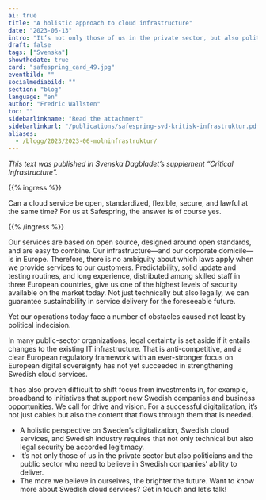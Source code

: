 ```yaml
---
ai: true
title: "A holistic approach to cloud infrastructure"
date: "2023-06-13"
intro: "It’s not only those of us in the private sector, but also politicians and the public sector, who need to have confidence in Swedish companies’ ability to deliver."
draft: false
tags: ["Svenska"]
showthedate: true
card: "safespring_card_49.jpg"
eventbild: ""
socialmediabild: ""
section: "blog"
language: "en"
author: "Fredric Wallsten"
toc: ""
sidebarlinkname: "Read the attachment"
sidebarlinkurl: "/publications/safespring-svd-kritisk-infrastruktur.pdf"
aliases:
  - /blogg/2023/2023-06-molninfrastruktur/
---
```

_This text was published in Svenska Dagbladet’s supplement “Critical Infrastructure”._

{{% ingress %}}

Can a cloud service be open, standardized, flexible, secure, and lawful at the same time? For us at Safespring, the answer is of course yes.

{{% /ingress %}}

Our services are based on open source, designed around open standards, and are easy to combine. Our infrastructure—and our corporate domicile—is in Europe. Therefore, there is no ambiguity about which laws apply when we provide services to our customers. Predictability, solid update and testing routines, and long experience, distributed among skilled staff in three European countries, give us one of the highest levels of security available on the market today. Not just technically but also legally, we can guarantee sustainability in service delivery for the foreseeable future.

Yet our operations today face a number of obstacles caused not least by political indecision.

In many public-sector organizations, legal certainty is set aside if it entails changes to the existing IT infrastructure. That is anti-competitive, and a clear European regulatory framework with an ever-stronger focus on European digital sovereignty has not yet succeeded in strengthening Swedish cloud services.

It has also proven difficult to shift focus from investments in, for example, broadband to initiatives that support new Swedish companies and business opportunities. We call for drive and vision. For a successful digitalization, it’s not just cables but also the content that flows through them that is needed.

- A holistic perspective on Sweden’s digitalization, Swedish cloud services, and Swedish industry requires that not only technical but also legal security be accorded legitimacy.
- It’s not only those of us in the private sector but also politicians and the public sector who need to believe in Swedish companies’ ability to deliver.
- The more we believe in ourselves, the brighter the future. Want to know more about Swedish cloud services? Get in touch and let’s talk!